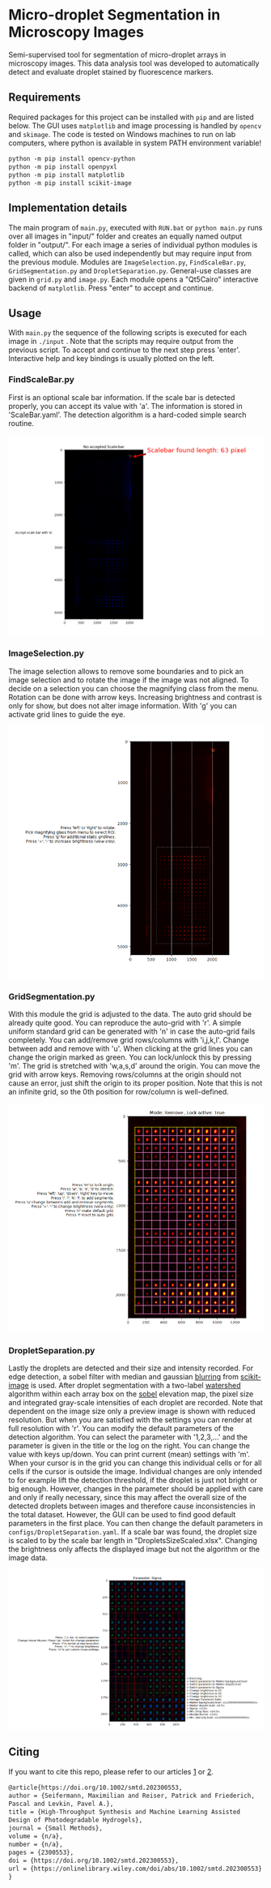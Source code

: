 # Micro-droplet Segmentation in Microscopy Images

Semi-supervised tool for segmentation of micro-droplet arrays in microscopy images. 
This data analysis tool was developed to automatically detect and evaluate droplet stained by fluorescence markers.

## Requirements 

Required packages for this project can be installed with ``pip`` and are listed below. 
The GUI uses ``matplotlib`` and image processing is handled by `opencv` and `skimage`. 
The code is tested on Windows machines to run on lab computers, where python is available in system PATH environment variable!

```shell
python -m pip install opencv-python
python -m pip install openpyxl
python -m pip install matplotlib
python -m pip install scikit-image
```

## Implementation details

The main program of ``main.py``, executed with `RUN.bat` or `python main.py` runs over all images in "input/" folder 
and creates an equally named output folder in "output/". For each image a series of individual python modules is called,
which can also be used independently but may require input from the previous module. 
Modules are ``ImageSelection.py``, ``FindScaleBar.py``, ``GridSegmentation.py`` and ``DropletSeparation.py``.
General-use classes are given in ``grid.py`` and `image.py`. 
Each module opens a "Qt5Cairo" interactive backend of `matplotlib`. Press "enter" to accept and continue.


## Usage

With ``main.py`` the sequence of the following scripts is executed for each image in `./input` .
Note that the scripts may require output from the previous script. To accept and continue to the next step press 'enter'.
Interactive help and key bindings is usually plotted on the left.

### FindScaleBar.py

First is an optional scale bar information. If the scale bar is detected properly, you can accept its value with 'a'.
The information is stored in 'ScaleBar.yaml'. The detection algorithm is a hard-coded simple search routine.

![plot](./docs/scale_bar.png)

### ImageSelection.py

The image selection allows to remove some boundaries and to pick an image selection and to rotate the image if the image was not aligned.
To decide on a selection you can choose the magnifying class from the menu. Rotation can be done with arrow keys.
Increasing brightness and contrast is only for show, but does not alter image information. With 'g' you can activate grid lines to guide the eye.

![plot](./docs/position.png)

### GridSegmentation.py

With this module the grid is adjusted to the data. The auto grid should be already quite good. You can reproduce the auto-grid with 'r'.
A simple uniform standard grid can be generated with 'n' in case the auto-grid fails completely.
You can add/remove grid rows/columns with 'i,j,k,l'. Change between add and remove with 'u'. 
When clicking at the grid lines you can change the origin marked as green. You can lock/unlock this by pressing 'm'.
The grid is stretched with 'w,a,s,d' around the origin. You can move the grid with arrow keys.
Removing rows/columns at the origin should not cause an error, just shift the origin to its proper position.
Note that this is not an infinite grid, so the 0th position for row/column is well-defined.

![plot](./docs/grid.png)

### DropletSeparation.py

Lastly the droplets are detected and their size and intensity recorded.
For edge detection, a sobel filter with median and gaussian [blurring](https://docs.opencv.org/4.x/d4/d13/tutorial_py_filtering.html) from [scikit-image](https://scikit-image.org/) is used.
After droplet segmentation with a two-label [watershed](https://scikit-image.org/docs/stable/auto_examples/segmentation/plot_watershed.html#sphx-glr-auto-examples-segmentation-plot-watershed-py) algorithm within each array box on the [sobel](https://scikit-image.org/docs/stable/auto_examples/applications/plot_coins_segmentation.html) elevation map, 
the pixel size and integrated gray-scale intensities of each droplet are recorded.
Note that dependent on the image size only a preview image is shown with reduced resolution. 
But when you are satisfied with the settings you can render at full resolution with 'r'.
You can modify the default parameters of the detection algorithm. 
You can select the parameter with '1,2,3,...' and the parameter is given in the title or the log on the right.
You can change the value with keys up/down. You can print current (mean) settings with 'm'.
When your cursor is in the grid you can change this individual cells or for all cells if the cursor is outside the image.
Individual changes are only intended to for example lift the detection threshold, if the droplet is just not bright or big enough.
However, changes in the parameter should be applied with care and only if really necessary, 
since this may affect the overall size of the detected droplets between images and therefore cause inconsistencies in the total dataset.
However, the GUI can be used to find good default parameters in the first place.
You can then change the default parameters in ``configs/DropletSeparation.yaml``.
If a scale bar was found, the droplet size is scaled to by the scale bar length in "DropletsSizeScaled.xlsx".
Changing the brightness only affects the displayed image but not the algorithm or the image data.


![plot](./docs/segmentation.png)


## Citing

If you want to cite this repo, please refer to our articles [1](https://onlinelibrary.wiley.com/doi/full/10.1002/smtd.202300553) or 
[2]().

```
@article{https://doi.org/10.1002/smtd.202300553,
author = {Seifermann, Maximilian and Reiser, Patrick and Friederich, Pascal and Levkin, Pavel A.},
title = {High-Throughput Synthesis and Machine Learning Assisted Design of Photodegradable Hydrogels},
journal = {Small Methods},
volume = {n/a},
number = {n/a},
pages = {2300553},
doi = {https://doi.org/10.1002/smtd.202300553},
url = {https://onlinelibrary.wiley.com/doi/abs/10.1002/smtd.202300553}
}
```